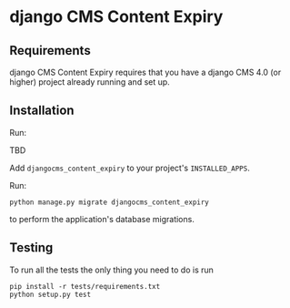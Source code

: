 # django CMS Content Expiry

## Requirements

django CMS Content Expiry requires that you have a django CMS 4.0 (or higher) project already running and set up.

## Installation

Run:

TBD

Add ``djangocms_content_expiry`` to your project's ``INSTALLED_APPS``.

Run:

    python manage.py migrate djangocms_content_expiry

to perform the application's database migrations.

## Testing

To run all the tests the only thing you need to do is run

    pip install -r tests/requirements.txt
    python setup.py test

